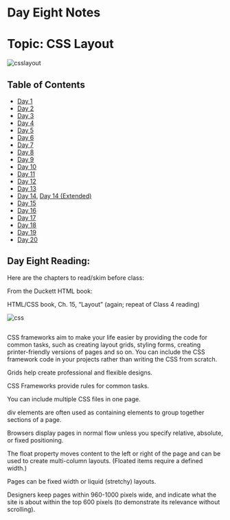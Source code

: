# Day Eight Notes

# Topic: CSS Layout

![csslayout](https://external-content.duckduckgo.com/iu/?u=https%3A%2F%2Fcloud.netlifyusercontent.com%2Fassets%2F344dbf88-fdf9-42bb-adb4-46f01eedd629%2F560d422e-118b-4c86-adad-b7cecdc483c0%2F06-grid-fallback-opt.png&f=1&nofb=1)



## Table of Contents

- [Day 1](class-01.md)
- [Day 2](class-02.md)
- [Day 3](class-03.md)
- [Day 4](class-04.md)
- [Day 5](class-05.md)
- [Day 6](class-06.md)
- [Day 7](class-07.md)
- [Day 8](class-08.md)
- [Day 9](class-09.md)
- [Day 10](class-10.md)
- [Day 11](class-11.md)
- [Day 12](class-12.md)
- [Day 13](class-13.md)
- [Day 14](class-14.md), [Day 14 (Extended)](class-14b.md)
- [Day 15](class-15.md)
- [Day 16](class-16.md)
- [Day 17](class-17.md)
- [Day 18](class-18.md)
- [Day 19](class-19.md)
- [Day 20](class-20.md)

## Day Eight Reading:

Here are the chapters to read/skim before class:

From the Duckett HTML book:

HTML/CSS book, Ch. 15, “Layout” (again; repeat of Class 4 reading)



![css](https://external-content.duckduckgo.com/iu/?u=https%3A%2F%2Fdesignshack.net%2Fwp-content%2Fuploads%2Fcss-design-yorkshire.jpg&f=1&nofb=1)


## 

CSS frameworks aim to make your life easier by providing the code for
common tasks, such as creating layout grids, styling forms, creating
printer-friendly versions of pages and so on. You can include the CSS
framework code in your projects rather than writing the CSS from scratch.

Grids help create professional and flexible designs.

CSS Frameworks provide rules for common tasks.

You can include multiple CSS files in one page.

div elements are often used as containing elements
to group together sections of a page.

Browsers display pages in normal flow unless you
specify relative, absolute, or fixed positioning.

The float property moves content to the left or right
of the page and can be used to create multi-column
layouts. (Floated items require a defined width.)

Pages can be fixed width or liquid (stretchy) layouts.

Designers keep pages within 960-1000 pixels wide,
and indicate what the site is about within the top 600
pixels (to demonstrate its relevance without scrolling).

